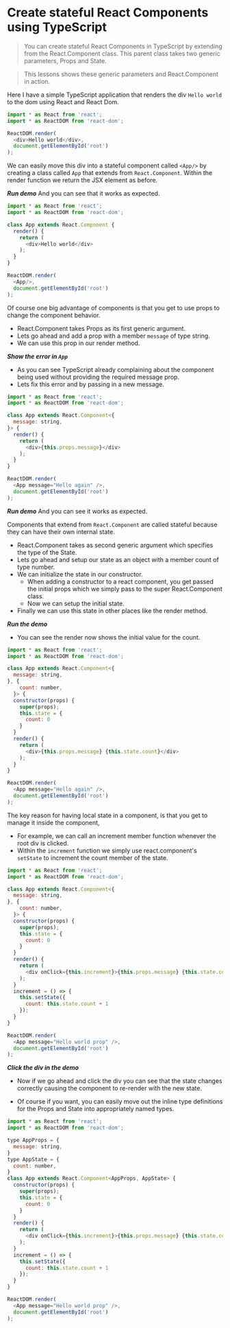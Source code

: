 # Create stateful React Components using TypeScript

> You can create stateful React Components in TypeScript by extending from the React.Component class. This parent class takes two generic parameters, Props and State.

> This lessons shows these generic parameters and React.Component in action.

Here I have a simple TypeScript application that renders the div `Hello world` to the dom using React and React Dom.
```js
import * as React from 'react';
import * as ReactDOM from 'react-dom';

ReactDOM.render(
  <div>Hello world</div>,
  document.getElementById('root')
);
```

We can easily move this div into a stateful component called `<App/>` by creating a class called `App` that extends from `React.Component`. Within the render function we return the JSX element as before.

***Run demo***
And you can see that it works as expected.

```js
import * as React from 'react';
import * as ReactDOM from 'react-dom';

class App extends React.Component {
  render() {
    return (
      <div>Hello world</div>
    );
  }
}

ReactDOM.render(
  <App/>,
  document.getElementById('root')
);
```

Of course one big advantage of components is that you get to use props to change the component behavior.

* React.Component takes Props as its first generic argument.
* Lets go ahead and add a prop with a member `message` of type string.
* We can use this prop in our render method.

***Show the error in `App`***
* As you can see TypeScript already complaining about the component being used without providing the required message prop.
* Lets fix this error and by passing in a new message.

```js
import * as React from 'react';
import * as ReactDOM from 'react-dom';

class App extends React.Component<{
  message: string,
}> {
  render() {
    return (
      <div>{this.props.message}</div>
    );
  }
}

ReactDOM.render(
  <App message="Hello again" />,
  document.getElementById('root')
);
```

***Run demo***
And you can see it works as expected.

Components that extend from `React.Component` are called stateful because they can have their own internal state.

* React.Component takes as second generic argument which specifies the type of the State.
* Lets go ahead and setup our state as an object with a member count of type number.
* We can initialize the state in our constructor.
  * When adding a constructor to a react component, you get passed the initial props which we simply pass to the super React.Component class.
  * Now we can setup the initial state.
* Finally we can use this state in other places like the render method.

***Run the demo***
* You can see the render now shows the initial value for the count.

```js
import * as React from 'react';
import * as ReactDOM from 'react-dom';

class App extends React.Component<{
  message: string,
}, {
    count: number,
  }> {
  constructor(props) {
    super(props);
    this.state = {
      count: 0
    }
  }
  render() {
    return (
      <div>{this.props.message} {this.state.count}</div>
    );
  }
}

ReactDOM.render(
  <App message="Hello again" />,
  document.getElementById('root')
);
```

The key reason for having local state in a component, is that you get to manage it inside the component,

* For example, we can call an increment member function whenever the root div is clicked.
* Within the `increment` function we simply use react.component's `setState` to increment the count member of the state.

```js
import * as React from 'react';
import * as ReactDOM from 'react-dom';

class App extends React.Component<{
  message: string,
}, {
    count: number,
  }> {
  constructor(props) {
    super(props);
    this.state = {
      count: 0
    }
  }
  render() {
    return (
      <div onClick={this.increment}>{this.props.message} {this.state.count}</div>
    );
  }
  increment = () => {
    this.setState({
      count: this.state.count + 1
    });
  }
}

ReactDOM.render(
  <App message="Hello world prop" />,
  document.getElementById('root')
);
```

***Click the div in the demo***
* Now if we go ahead and click the div you can see that the state changes correctly causing the component to re-render with the new state.

* Of course if you want, you can easily move out the inline type definitions for the Props and State into appropriately named types.

```js
import * as React from 'react';
import * as ReactDOM from 'react-dom';

type AppProps = {
  message: string,
}
type AppState = {
  count: number,
}
class App extends React.Component<AppProps, AppState> {
  constructor(props) {
    super(props);
    this.state = {
      count: 0
    }
  }
  render() {
    return (
      <div onClick={this.increment}>{this.props.message} {this.state.count}</div>
    );
  }
  increment = () => {
    this.setState({
      count: this.state.count + 1
    });
  }
}

ReactDOM.render(
  <App message="Hello world prop" />,
  document.getElementById('root')
);
```
